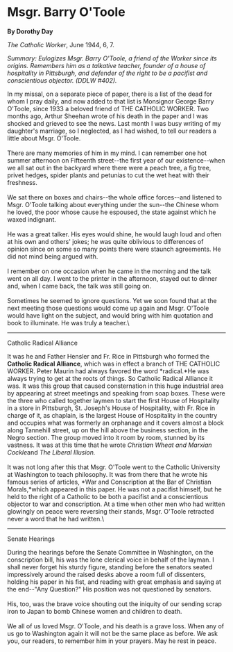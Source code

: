Msgr. Barry O'Toole
===================

**By Dorothy Day**

*The Catholic Worker*, June 1944, 6, 7.

*Summary: Eulogizes Msgr. Barry O'Toole, a friend of the Worker since
its origins. Remembers him as a talkative teacher, founder of a house of
hospitality in Pittsburgh, and defender of the right to be a pacifist
and conscientious objector. (DDLW \#402).*

In my missal, on a separate piece of paper, there is a list of the dead
for whom I pray daily, and now added to that list is Monsignor George
Barry O'Toole, since 1933 a beloved friend of THE CATHOLIC WORKER. Two
months ago, Arthur Sheehan wrote of his death in the paper and I was
shocked and grieved to see the news. Last month I was busy writing of my
daughter's marriage, so I neglected, as I had wished, to tell our
readers a little about Msgr. O'Toole.\
 \
 There are many memories of him in my mind. I can remember one hot
summer afternoon on Fifteenth street--the first year of our
existence--when we all sat out in the backyard where there were a peach
tree, a fig tree, privet hedges, spider plants and petunias to cut the
wet heat with their freshness.\
 \
 We sat there on boxes and chairs--the whole office forces--and listened
to Msgr. O'Toole talking about everything under the sun--the Chinese
whom he loved, the poor whose cause he espoused, the state against which
he waxed indignant.\
 \
 He was a great talker. His eyes would shine, he would laugh loud and
often at his own and others' jokes; he was quite oblivious to
differences of opinion since on some so many points there were staunch
agreements. He did not mind being argued with.\
 \
 I remember on one occasion when he came in the morning and the talk
went on all day. I went to the printer in the afternoon, stayed out to
dinner and, when I came back, the talk was still going on.\
 \
 Sometimes he seemed to ignore questions. Yet we soon found that at the
next meeting those questions would come up again and Msgr. O'Toole would
have light on the subject, and would bring with him quotation and book
to illuminate. He was truly a teacher.\

****

Catholic Radical Alliance

It was he and Father Hensler and Fr. Rice in Pittsburgh who formed the
**Catholic Radical Alliance**, which was in effect a branch of THE
CATHOLIC WORKER. Peter Maurin had always favored the word *radical.*He
was always trying to get at the roots of things. So Catholic Radical
Alliance it was. It was this group that caused consternation in this
huge industrial area by appearing at street meetings and speaking from
soap boxes. These were the three who called together laymen to start the
first House of Hospitality in a store in Pittsburgh, St. Joseph's House
of Hospitality, with Fr. Rice in charge of it, as chaplain, is the
largest House of Hospitality in the country and occupies what was
formerly an orphanage and it covers almost a block along Tannehill
street, up on the hill above the business section, in the Negro section.
The group moved into it room by room, stunned by its vastness. It was at
this time that he wrote *Christian Wheat and Marxian Cockle*and *The
Liberal Illusion.*\
 \
 It was not long after this that Msgr. O'Toole went to the Catholic
University at Washington to teach philosophy. It was from there that he
wrote his famous series of articles, *War and Conscription at the Bar of
Christian Morals,*which appeared in this paper. He was not a pacifist
himself, but he held to the right of a Catholic to be both a pacifist
and a conscientious objector to war and conscription. At a time when
other men who had written glowingly on peace were reversing their
stands, Msgr. O'Toole retracted never a word that he had written.\

****

Senate Hearings

During the hearings before the Senate Committee in Washington, on the
conscription bill, his was the lone clerical voice in behalf of the
layman. I shall never forget his sturdy figure, standing before the
senators seated impressively around the raised desks above a room full
of dissenters, holding his paper in his fist, and reading with great
emphasis and saying at the end--"Any Question?" His position was not
questioned by senators.\
 \
 His, too, was the brave voice shouting out the iniquity of our sending
scrap iron to Japan to bomb Chinese women and children to death.\
 \
 We all of us loved Msgr. O'Toole, and his death is a grave loss. When
any of us go to Washington again it will not be the same place as
before. We ask you, our readers, to remember him in your prayers. May he
rest in peace.
